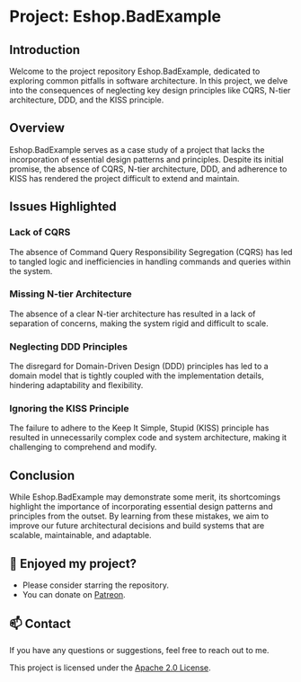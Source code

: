# Project: Eshop.BadExample

## Introduction

Welcome to the project repository Eshop.BadExample, dedicated to exploring common pitfalls in software architecture. In this project, we delve into the consequences of neglecting key design principles like CQRS, N-tier architecture, DDD, and the KISS principle.

## Overview

Eshop.BadExample serves as a case study of a project that lacks the incorporation of essential design patterns and principles. Despite its initial promise, the absence of CQRS, N-tier architecture, DDD, and adherence to KISS has rendered the project difficult to extend and maintain.

## Issues Highlighted

### Lack of CQRS
The absence of Command Query Responsibility Segregation (CQRS) has led to tangled logic and inefficiencies in handling commands and queries within the system.

### Missing N-tier Architecture
The absence of a clear N-tier architecture has resulted in a lack of separation of concerns, making the system rigid and difficult to scale.

### Neglecting DDD Principles
The disregard for Domain-Driven Design (DDD) principles has led to a domain model that is tightly coupled with the implementation details, hindering adaptability and flexibility.

### Ignoring the KISS Principle
The failure to adhere to the Keep It Simple, Stupid (KISS) principle has resulted in unnecessarily complex code and system architecture, making it challenging to comprehend and modify.


## Conclusion

While Eshop.BadExample may demonstrate some merit, its shortcomings highlight the importance of incorporating essential design patterns and principles from the outset. By learning from these mistakes, we aim to improve our future architectural decisions and build systems that are scalable, maintainable, and adaptable.

## 🌟 Enjoyed my project?

- Please consider starring the repository.
- You can donate on [Patreon](https://www.patreon.com/a_sharifov).

## 📫 Contact

If you have any questions or suggestions, feel free to reach out to me.

This project is licensed under the [Apache 2.0 License](LICENSE).
